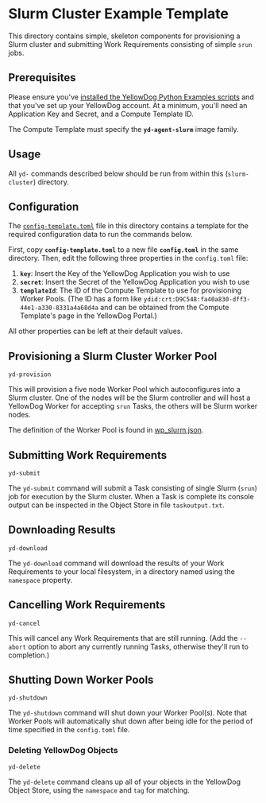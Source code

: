 # Slurm Cluster Example Template

This directory contains simple, skeleton components for provisioning a Slurm cluster and submitting Work Requirements consisting of simple `srun` jobs.

## Prerequisites

Please ensure you've [installed the YellowDog Python Examples scripts](https://github.com/yellowdog/python-examples#script-installation-with-pip) and that you've set up your YellowDog account. At a minimum, you'll need an Application Key and Secret, and a Compute Template ID.

The Compute Template must specify the **`yd-agent-slurm`** image family.

## Usage

All `yd-` commands described below should be run from within this (`slurm-cluster`) directory.

## Configuration

The [`config-template.toml`](config-template.toml) file in this directory contains a template for the required configuration data to run the commands below.

First, copy **`config-template.toml`** to a new file **`config.toml`** in the same directory. Then, edit the following three properties in the `config.toml` file:

1. **`key`**: Insert the Key of the YellowDog Application you wish to use
2. **`secret`**: Insert the Secret of the YellowDog Application you wish to use
3. **`templateId`**: The ID of the Compute Template to use for provisioning Worker Pools. (The ID has a form like `ydid:crt:D9C548:fa40a830-dff3-44e1-a330-8331a4a68d4a` and can be obtained from the Compute Template's page in the YellowDog Portal.)

All other properties can be left at their default values.

## Provisioning a Slurm Cluster Worker Pool

```shell
yd-provision
```

This will provision a five node Worker Pool which autoconfigures into a Slurm cluster. One of the nodes will be the Slurm controller and will host a YellowDog Worker for accepting `srun` Tasks, the others will be Slurm worker nodes.

The definition of the Worker Pool is found in [wp_slurm.json](wp_slurm.json).

## Submitting Work Requirements

```shell
yd-submit
```

The `yd-submit` command will submit a Task consisting of single Slurm (`srun`) job for execution by the Slurm cluster. When a Task is complete its console output can be inspected in the Object Store in file `taskoutput.txt`.

## Downloading Results

```shell
yd-download
```

The `yd-download` command will download the results of your Work Requirements to your local filesystem, in a directory named using the `namespace` property.

## Cancelling Work Requirements

```shell
yd-cancel
```

This will cancel any Work Requirements that are still running. (Add the `--abort` option to abort any currently running Tasks, otherwise they'll run to completion.)

## Shutting Down Worker Pools

```shell
yd-shutdown
```

The `yd-shutdown` command will shut down your Worker Pool(s). Note that Worker Pools will automatically shut down after being idle for the period of time specified in the `config.toml` file.

### Deleting YellowDog Objects

```shell
yd-delete
```

The `yd-delete` command cleans up all of your objects in the YellowDog Object Store, using the `namespace` and `tag` for matching.

